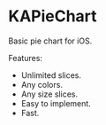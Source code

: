 KAPieChart
==========

Basic pie chart for iOS.

Features:
- Unlimited slices.
- Any colors.
- Any size slices.
- Easy to implement.
- Fast.

